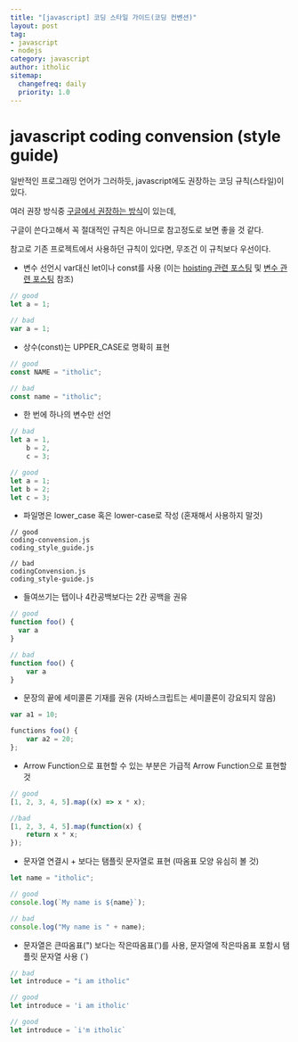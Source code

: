 ```yaml
---
title: "[javascript] 코딩 스타일 가이드(코딩 컨벤션)"
layout: post
tag:
- javascript
- nodejs
category: javascript
author: itholic
sitemap:
  changefreq: daily
  priority: 1.0
---
```


# javascript coding convension (style guide)

일반적인 프로그래밍 언어가 그러하듯, javascript에도 권장하는 코딩 규칙(스타일)이 있다.

여러 권장 방식중 <a href="https://google.github.io/styleguide/jsguide.html" target="_blank">구글에서 권장하는 방식</a>이 있는데, 

구글이 쓴다고해서 꼭 절대적인 규칙은 아니므로 참고정도로 보면 좋을 것 같다.

참고로 기존 프로젝트에서 사용하던 규칙이 있다면, 무조건 이 규칙보다 우선이다.


- 변수 선언시 var대신 let이나 const를 사용 (이는 <a href="https://itholic.github.io/js-hoisting/" target="_blank">hoisting 관련 포스팅</a> 및 <a href="https://itholic.github.io/js-var-let-const/" target="_blank">변수 관련 포스팅</a> 참조)

```js
// good
let a = 1;

// bad
var a = 1;
```

- 상수(const)는 UPPER\_CASE로 명확히 표현

```js
// good
const NAME = "itholic";

// bad
const name = "itholic";
```


- 한 번에 하나의 변수만 선언

```js
// bad
let a = 1,
    b = 2,
    c = 3;

// good
let a = 1;
let b = 2;
let c = 3;
```

- 파일명은 lower\_case 혹은 lower-case로 작성 (혼재해서 사용하지 말것)

```
// good
coding-convension.js
coding_style_guide.js

// bad
codingConvension.js
coding_style-guide.js
```

- 들여쓰기는 탭이나 4칸공백보다는 2칸 공백을 권유

```js
// good
function foo() {
  var a
}

// bad
function foo() {
    var a
}
```

- 문장의 끝에 세미콜론 기재를 권유 (자바스크립트는 세미콜론이 강요되지 않음)

```js
var a1 = 10;

functions foo() {
    var a2 = 20;
};
```

- Arrow Function으로 표현할 수 있는 부분은 가급적 Arrow Function으로 표현할 것

```js
// good
[1, 2, 3, 4, 5].map((x) => x * x);

//bad
[1, 2, 3, 4, 5].map(function(x) {
    return x * x; 
});
```

- 문자열 연결시 + 보다는 탬플릿 문자열로 표현 (따옴표 모양 유심히 볼 것)

```js
let name = "itholic";

// good
console.log(`My name is ${name}`);

// bad
console.log("My name is " + name);
```


- 문자열은 큰따옴표(") 보다는 작은따옴표(')를 사용, 문자열에 작은따옴표 포함시 탬플릿 문자열 사용 (`)

```js
// bad
let introduce = "i am itholic"

// good
let introduce = 'i am itholic' 

// good
let introduce = `i'm itholic`
```
